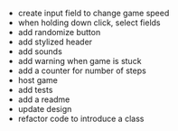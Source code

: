- create input field to change game speed
- when holding down click, select fields
- add randomize button
- add stylized header
- add sounds
- add warning when game is stuck
- add a counter for number of steps
- host game
- add tests
- add a readme
- update design
- refactor code to introduce a class
